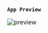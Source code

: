 **`App Preview`**  

![preview](https://github.com/user-attachments/assets/c25c28fc-cf7f-4999-9bb8-3e747945f180)
